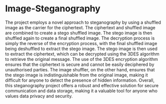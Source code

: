 # Image-Steganography
The project employs a novel approach to steganography by using a shuffled image as the carrier for the ciphertext. The ciphertext and shuffled image are combined to create a stego shuffled image. The stego image is then shuffled again to create a final shuffled image. The decryption process is simply the reverse of the encryption process, with the final shuffled image being deshuffled to extract the stego image. The stego image is then used to extract the ciphertext, which can be decrypted using the 3DES algorithm to retrieve the original message.
The use of the 3DES encryption algorithm ensures that the ciphertext is secure and cannot be easily deciphered by unauthorised parties. The image shuffler, on the other hand, ensures that the stego image is indistinguishable from the original image, making it difficult for anyone to detect the presence of hidden information.
Overall, this steganography project offers a robust and effective solution for secure communication and data storage, making it a valuable tool for anyone who values data privacy and security.
